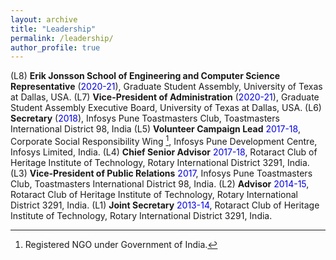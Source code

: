 ```yaml
---
layout: archive
title: "Leadership"
permalink: /leadership/
author_profile: true
---
```


(L8) **Erik Jonsson School of Engineering and Computer Science Representative** (<font color="#0000e6">2020-21</font>), Graduate Student Assembly, University of Texas at Dallas, USA.
(L7) **Vice-President of Administration** (<font color="#0000e6">2020-21</font>), Graduate Student Assembly Executive Board, University of Texas at Dallas, USA.
(L6) **Secretary** (<font color="#0000e6">2018</font>), Infosys Pune Toastmasters Club, Toastmasters International District 98, India
(L5) **Volunteer Campaign Lead** <font color="#0000e6">2017-18</font>, Corporate Social Responsibility Wing [^1], Infosys Pune Development Centre, Infosys Limited, India.
(L4) **Chief Senior Advisor** <font color="#0000e6">2017-18</font>, Rotaract Club of Heritage Institute of Technology, Rotary International District 3291, India.
(L3) **Vice-President of Public Relations** <font color="#0000e6">2017</font>, Infosys Pune Toastmasters Club, Toastmasters International District 98, India.
(L2) **Advisor** <font color="#0000e6">2014-15</font>, Rotaract Club of Heritage Institute of Technology, Rotary International District 3291, India.
(L1) **Joint Secretary** <font color="#0000e6">2013-14</font>, Rotaract Club of Heritage Institute of Technology, Rotary International District 3291, India.

[^1]: Registered NGO under Government of India.
